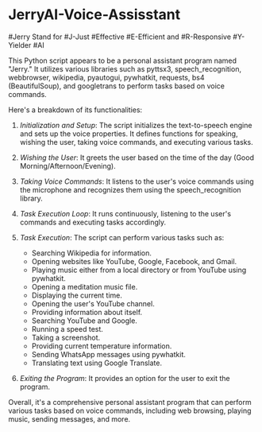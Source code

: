 # JerryAI-Voice-Assisstant  

#Jerry Stand for 
#J-Just
#Effective 
#E-Efficient and 
#R-Responsive 
#Y-Yielder
#AI

This Python script appears to be a personal assistant program named "Jerry." It utilizes various libraries such as pyttsx3, speech_recognition, webbrowser, wikipedia, pyautogui, pywhatkit, requests, bs4 (BeautifulSoup), and googletrans to perform tasks based on voice commands.

Here's a breakdown of its functionalities:

1. *Initialization and Setup*: The script initializes the text-to-speech engine and sets up the voice properties. It defines functions for speaking, wishing the user, taking voice commands, and executing various tasks.

2. *Wishing the User*: It greets the user based on the time of the day (Good Morning/Afternoon/Evening).

3. *Taking Voice Commands*: It listens to the user's voice commands using the microphone and recognizes them using the speech_recognition library.

4. *Task Execution Loop*: It runs continuously, listening to the user's commands and executing tasks accordingly.

5. *Task Execution*: The script can perform various tasks such as:
   - Searching Wikipedia for information.
   - Opening websites like YouTube, Google, Facebook, and Gmail.
   - Playing music either from a local directory or from YouTube using pywhatkit.
   - Opening a meditation music file.
   - Displaying the current time.
   - Opening the user's YouTube channel.
   - Providing information about itself.
   - Searching YouTube and Google.
   - Running a speed test.
   - Taking a screenshot.
   - Providing current temperature information.
   - Sending WhatsApp messages using pywhatkit.
   - Translating text using Google Translate.

6. *Exiting the Program*: It provides an option for the user to exit the program.

Overall, it's a comprehensive personal assistant program that can perform various tasks based on voice commands, including web browsing, playing music, sending messages, and more.
